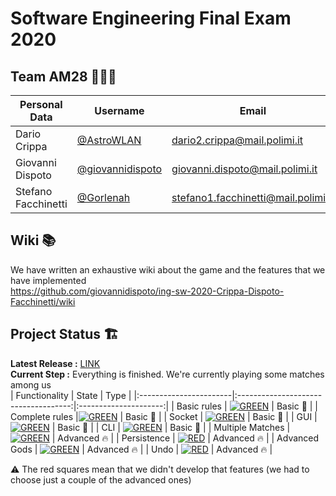 # Software Engineering Final Exam 2020
## Team AM28 👷🏻‍♂️ 
| Personal Data | Username | Email |
|---------------|----------|-------|
|Dario Crippa|[@AstroWLAN](https://github.com/AstroWLAN)|dario2.crippa@mail.polimi.it|
|Giovanni Dispoto|[@giovannidispoto](https://github.com/giovannidispoto)|giovanni.dispoto@mail.polimi.it|
|Stefano Facchinetti|[@Gorlenah](https://github.com/Gorlenah)|stefano1.facchinetti@mail.polimi.it|

## Wiki 📚
We have written an exhaustive wiki about the game and the features that we have implemented<br/>
https://github.com/giovannidispoto/ing-sw-2020-Crippa-Dispoto-Facchinetti/wiki

## Project Status 🏗
**Latest Release :** [LINK](https://github.com/giovannidispoto/ing-sw-2020-Crippa-Dispoto-Facchinetti/releases/)<br>
**Current Step :** Everything is finished. We're currently playing some matches among us</br>
| Functionality | State | Type |
|:-----------------------|:------------------------------------:|:---------------------:|
| Basic rules | [![GREEN](https://placehold.it/15/44bb44/44bb44)](#) | Basic 🌱 |
| Complete rules |[![GREEN](https://placehold.it/15/44bb44/44bb44)](#) | Basic 🌱 |
| Socket | [![GREEN](https://placehold.it/15/44bb44/44bb44)](#) | Basic 🌱 |
| GUI | [![GREEN](https://placehold.it/15/44bb44/44bb44)](#) | Basic 🌱 |
| CLI | [![GREEN](https://placehold.it/15/44bb44/44bb44)](#) | Basic 🌱 |
| Multiple Matches | [![GREEN](https://placehold.it/15/44bb44/44bb44)](#) | Advanced 🔥 |
| Persistence | [![RED](https://placehold.it/15/f03c15/f03c15)](#) | Advanced 🔥 |
| Advanced Gods | [![GREEN](https://placehold.it/15/44bb44/44bb44)](#) | Advanced 🔥 |
| Undo | [![RED](https://placehold.it/15/f03c15/f03c15)](#) | Advanced 🔥 |

⚠️ The red squares mean that we didn't develop that features (we had to choose just a couple of the advanced ones)
<!--
[![RED](https://placehold.it/15/f03c15/f03c15)](#)
[![YELLOW](https://placehold.it/15/ffdd00/ffdd00)](#)
[![GREEN](https://placehold.it/15/44bb44/44bb44)](#)
-->
